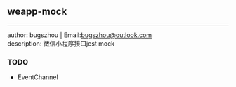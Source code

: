 ## weapp-mock
----------------------------
author: bugszhou | Email:bugszhou@outlook.com <br>
description: 微信小程序接口jest mock

### TODO

- EventChannel
